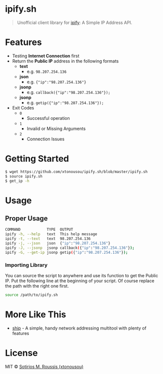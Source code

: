 # ipify.sh

> Unofficial client library for [ipify](https://www.ipify.org): A Simple IP Address API.

# Features

* Testing **Internet Connection** first
* Return the **Public IP** address in the following formats
  * **text**
    * e.g. `98.207.254.136`
  * **json**
    * e.g. `{"ip":"98.207.254.136"}`
  * **jsonp**
    * e.g. `callback({"ip":"98.207.254.136"});`
  * **jsonp**
    * e.g. `getip({"ip":"98.207.254.136"});`
* Exit Codes
  * `0`
    * Successful operation
  * `1`
    * Invalid or Missing Arguments
  * `2`
    * Connection Issues

# Getting Started

```bash
$ wget https://github.com/xtonousou/ipify.sh/blob/master/ipify.sh
$ source ipify.sh
$ get_ip -h
```

# Usage

## Proper Usage

```bash
COMMAND            TYPE  OUTPUT
ipify -h, --help   text  This help message
ipify -t, --text   text  98.207.254.136
ipify -j, --json   json  {"ip":"98.207.254.136"}
ipify -J, --jsonp  jsonp callback({"ip":"98.207.254.136"});
ipify -G, --get-ip jsonp getip({"ip":"98.207.254.136"});
```

### Importing Library

You can source the script to anywhere and use its function to get the Public IP.
Put the following line at the beginning of your script. Of course replace the path with the right one first.

```bash
source /path/to/ipify.sh
```

# More Like This

* [ship](https://github.com/xtonousou/ship) - A simple, handy network addressing multitool with plenty of features 

# License

MIT © [Sotirios M. Roussis (xtonousou)](https://xtonousou.github.io)
